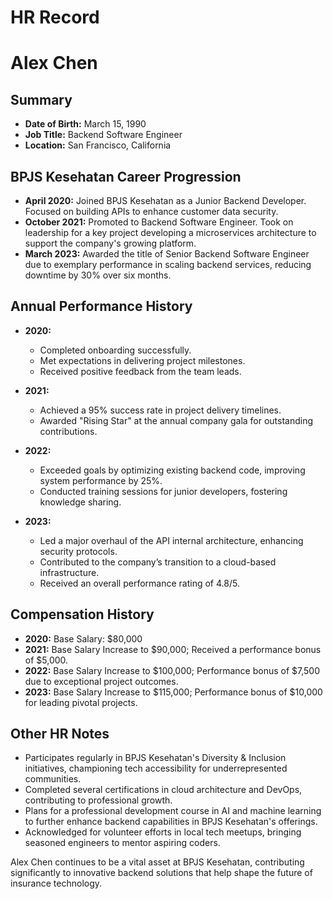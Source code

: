 # HR Record

# Alex Chen

## Summary
- **Date of Birth:** March 15, 1990  
- **Job Title:** Backend Software Engineer  
- **Location:** San Francisco, California  

## BPJS Kesehatan Career Progression
- **April 2020:** Joined BPJS Kesehatan as a Junior Backend Developer. Focused on building APIs to enhance customer data security.
- **October 2021:** Promoted to Backend Software Engineer. Took on leadership for a key project developing a microservices architecture to support the company's growing platform.
- **March 2023:** Awarded the title of Senior Backend Software Engineer due to exemplary performance in scaling backend services, reducing downtime by 30% over six months.

## Annual Performance History
- **2020:**  
  - Completed onboarding successfully.  
  - Met expectations in delivering project milestones.  
  - Received positive feedback from the team leads.

- **2021:**  
  - Achieved a 95% success rate in project delivery timelines.  
  - Awarded "Rising Star" at the annual company gala for outstanding contributions.  

- **2022:**  
  - Exceeded goals by optimizing existing backend code, improving system performance by 25%.  
  - Conducted training sessions for junior developers, fostering knowledge sharing.  

- **2023:**  
  - Led a major overhaul of the API internal architecture, enhancing security protocols.  
  - Contributed to the company’s transition to a cloud-based infrastructure.  
  - Received an overall performance rating of 4.8/5.

## Compensation History
- **2020:** Base Salary: $80,000  
- **2021:** Base Salary Increase to $90,000; Received a performance bonus of $5,000.  
- **2022:** Base Salary Increase to $100,000; Performance bonus of $7,500 due to exceptional project outcomes.  
- **2023:** Base Salary Increase to $115,000; Performance bonus of $10,000 for leading pivotal projects.

## Other HR Notes
- Participates regularly in BPJS Kesehatan's Diversity & Inclusion initiatives, championing tech accessibility for underrepresented communities.
- Completed several certifications in cloud architecture and DevOps, contributing to professional growth.
- Plans for a professional development course in AI and machine learning to further enhance backend capabilities in BPJS Kesehatan's offerings.
- Acknowledged for volunteer efforts in local tech meetups, bringing seasoned engineers to mentor aspiring coders.  

Alex Chen continues to be a vital asset at BPJS Kesehatan, contributing significantly to innovative backend solutions that help shape the future of insurance technology.